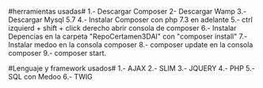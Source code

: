 #herramientas usadas#
1.- Descargar Composer 
2-  Descargar Wamp
3.- Descargar Mysql 5.7
4.- Instalar Composer con php 7.3 en adelante
5.- ctrl izquierd + shift + click derecho abrir consola de composer
6.- Instalar Depencias en la carpeta "RepoCertamen3DAI" con "composer install"
7.- Instalar medoo en la consola composer 
8.- composer update en la consola composer
9.- composer start.






#Lenguaje y framework usados#
1.- AJAX
2.- SLIM
3.- JQUERY
4.- PHP
5.- SQL con Medoo
6.- TWIG
